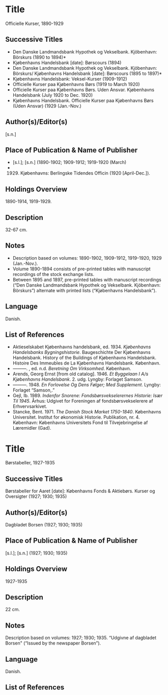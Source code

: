# Title
Officielle Kurser, 1890-1929

## Successive Titles
* Den Danske Landmandsbank Hypothek og Vekselbank. Kjöbenhavn: Börskurs (1890 to 1894)* 
* Kjøbenhavns Handelsbank [date]: Børscours (1894)
* Den Danske Landmandsbank Hypothek og Vekselbank. Kjöbenhavn: Börskurs/ Kjøbenhavns Handelsbank [date]: Børscours (1895 to 1897)*
* Kjøbenhavns Handelsbank: Veksel-Kurser (1909-1912)
* Officielle Kurser paa Kjøbenhavns Børs (1919 to March 1920)
* Officielle Kurser paa Kjøbenhavns Børs. Uden Ansvar. Kjøbenhavns Handelsbank (July 1920 to Dec. 1920)
* Kjøbenhavns Handelsbank. Officielle Kurser paa Kjøbenhavns Børs (Uden Ansvar) (1929 (Jan.-Nov.)

## Author(s)/Editor(s)
[s.n.]

## Place of Publication & Name of Publisher
* [s.l.]; [s.n.] (1890-1902; 1909-1912; 1919-1920 (March)
* 1929. Kjøbenhavns: Berlingske Tidendes Officin (1920 [April-Dec.]). 

## Holdings Overview
1890-1914, 1919-1929.

## Description
32-67 cm.

## Notes
* Description based on volumes: 1890-1902, 1909-1912, 1919-1920, 1929 (Jan.-Nov.). 
* Volume 1890-1894 consists of pre-printed tables with manuscript recordings of the stock exchange lists. 
* Between 1895 and 1897, pre-printed tables with manuscript recordings (“Den Danske Landmandsbank Hypothek og Vekselbank. Kjöbenhavn: Börskurs”) alternate with printed lists (“Kjøbenhavns Handelsbank”).  

## Language
Danish.

## List of References
* Aktieselskabet Kjøbenhavns handelsbank, ed. 1934. *Kjøbenhavns Handelsbanks Bygningshistorie*. Baugeschichte Der Kjøbenhavns Handelsbank. History of the Buildings of Kjøbenhavns Handelsbank. Histoire Des Immeubles de La Kjøbenhavns Handelsbank. København.
* ———. , ed. n.d. *Beretning Om Virksomhed*. København.
* Arends, Georg Ernst [from old catalog]. 1946. *Et Byggelaan I A/s Kjøbenhavns Handelsbank*. 2. udg. Lyngby: Forlaget Samson.
* ———. 1948. *En Forlovelse Og Dens Følger; Med Supplement*. Lyngby: Forlaget “Samson,.”
* Gejl, Ib. 1989. *Indenfor Snorene: Fondsbørsvekselerernes Historie: Især Til 1945*. Århus: Udgivet for Foreningen af fondsbørsvekselerere af Erhvervsarkivet.
* Stancke, Bent. 1971. *The Danish Stock Market 1750-1840*. Københavns Universitet. Institut for økonomisk Historie. Publikation, nr. 4. København: Københavns Universitets Fond til Tilvejebringelse af Læremidler (Gad).

# Title
Børstabeller, 1927-1935

## Successive Titles
Børstabeller for Aaret [date]: Københavns Fonds & Aktiebørs. Kurser og Oversigter (1927; 1930; 1935)

## Author(s)/Editor(s)
Dagbladet Borsen (1927; 1930; 1935)

## Place of Publication & Name of Publisher
[s.l.]; [s.n.]  (1927; 1930; 1935)

## Holdings Overview
1927-1935

## Description
22 cm.

## Notes
Description based on volumes: 1927; 1930; 1935. “Udgivne af dagbladet Borsen" (“Issued by the newspaper Borsen”).

## Language
Danish.

## List of References
